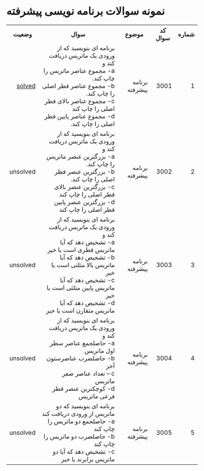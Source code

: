 # نمونه سوالات برنامه نویسی پیشرفته

<div dir='rtl'>
<table>
  <tr>
    <th>شماره</th>
    <th>کد سوال</th>
    <th>موضوع</th>
    <th>سوال</th>
    <th>وضعیت</th>
  </tr>
  <tr>
    <td>1</td>
    <td>3001</td>
    <td>برنامه پیشرفته</td>
    <td>
برنامه ای بنویسید که از ورودی یک ماتریس دریافت کند و
<br>a-  مجموع عناصر ماتریس را چاپ کند.
<br>b-  مجموع عناصر قطر اصلی را چاپ کند.
<br>c-  مجموع عناصر بالای قطر اصلی را چاپ کند
<br>d- مجموع عناصر پایین قطر اصلی را چاپ کند.
‍‍   </td>
    <td><a href='/src/3001'>solved</a></td>
  </tr>
  <tr>
    <td>2</td>
    <td>3002</td>
    <td>برنامه پیشرفته</td>
    <td>
برنامه ای بنویسید که از ورودی یک ماتریس دریافت کند و
<br>a-  بزرگترین عنصر ماتریس را چاپ کند.
<br>b- بزرگترین عنصر قطر اصلی را چاپ کند.
<br>c- بزرگترین عنصر بالای قطر اصلی را چاپ کند
<br>d- بزرگترین عنصر پایین قطر اصلی را چاپ کند
    </td>
    <td>unsolved</td>
  </tr>
  <tr>
    <td>3</td>
    <td>3003</td>
    <td>برنامه پیشرفته</td>
    <td>
برنامه ای بنویسید که از ورودی یک ماتریس دریافت کند و
<br>a-  تشخیص دهد که آیا ماتریس قطری است یا خیر
<br>b- تشخیص دهد که آیا ماتریس بالا مثلثی است یا خیر
<br>c- تشخیص دهد که آیا ماتریس پایین مثلثی است یا خیر
<br>d-  تشخیص دهد که آیا ماتریس متقارن است یا خیر
    </td>
    <td>unsolved</td>
  </tr>
  <tr>
    <td>4</td>
    <td>3004</td>
    <td>برنامه پیشرفته</td>
    <td>
برنامه ای بنویسید که از ورودی یک ماتریس دریافت کند و
<br>a- حاصلجمع عناصر سطر اول ماتریس
<br>b-  حاصلضرب عناصرستون آخر
<br>c – تعداد عناصر صفر ماتریس
<br>d- کوچکترین عنصر قطر فرعی ماتریس
    </td>
    <td>unsolved</td>
  </tr>
  <tr>
    <td>5</td>
    <td>3005</td>
    <td>برنامه پیشرفته</td>
    <td>
برنامه ای بنویسید که دو ماتریس از ورودی دریافت کند
<br>a- حاصلجمع دو ماتریس را چاپ کند
<br>b- حاصلضرب دو ماتریس را چاپ کند
<br>c- تشخیص دهد که آیا دو ماتریس برابرند یا خیر
    </td>
    <td>unsolved</td>
  </tr>
</table>
</div>
